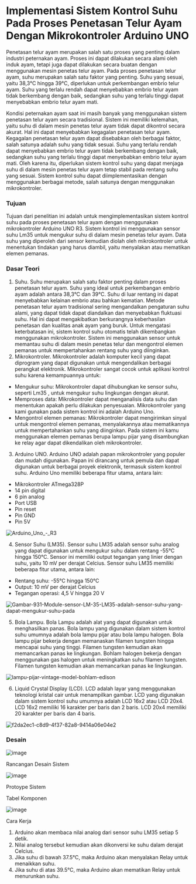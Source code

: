 # Implementasi Sistem Kontrol Suhu Pada Proses Penetasan Telur Ayam Dengan Mikrokontroler Arduino UNO

Penetasan telur ayam merupakan salah satu proses yang penting dalam industri peternakan ayam. Proses ini dapat dilakukan secara alami oleh induk ayam, tetapi juga dapat dilakukan secara buatan dengan menggunakan mesin penetas telur ayam. Pada proses penetasan telur ayam, suhu merupakan salah satu faktor yang penting. Suhu yang sesuai, yaitu 38,3°C hingga 39°C, diperlukan untuk perkembangan embrio telur ayam. Suhu yang terlalu rendah dapat menyebabkan embrio telur ayam tidak berkembang dengan baik, sedangkan suhu yang terlalu tinggi dapat menyebabkan embrio telur ayam mati.

Kondisi peternakan ayam saat ini masih banyak yang menggunakan sistem penetasan telur ayam secara tradisional. Sistem ini memiliki kelemahan, yaitu suhu di dalam mesin penetas telur ayam tidak dapat dikontrol secara akurat. Hal ini dapat menyebabkan kegagalan penetasan telur ayam. Kegagalan penetasan telur ayam dapat disebabkan oleh berbagai faktor, salah satunya adalah suhu yang tidak sesuai. Suhu yang terlalu rendah dapat menyebabkan embrio telur ayam tidak berkembang dengan baik, sedangkan suhu yang terlalu tinggi dapat menyebabkan embrio telur ayam mati. Oleh karena itu, diperlukan sistem kontrol suhu yang dapat menjaga suhu di dalam mesin penetas telur ayam tetap stabil pada rentang suhu yang sesuai. Sistem kontrol suhu dapat diimplementasikan dengan menggunakan berbagai metode, salah satunya dengan menggunakan mikrokontroler.

### Tujuan
Tujuan dari penelitian ini adalah untuk mengimplementasikan sistem kontrol suhu pada proses penetasan telur ayam dengan menggunakan mikrokontroler Arduino UNO R3. Sistem kontrol ini menggunakan sensor suhu Lm35 untuk mengukur suhu di dalam mesin penetas telur ayam. Data suhu yang diperoleh dari sensor kemudian diolah oleh mikrokontroler untuk menentukan tindakan yang harus diambil, yaitu menyalakan atau mematikan elemen pemanas.

### Dasar Teori
1. Suhu. Suhu merupakan salah satu faktor penting dalam proses penetasan telur ayam. Suhu yang ideal untuk perkembangan embrio ayam adalah antara 38,3°C dan 39°C. Suhu di luar rentang ini dapat menyebabkan kelainan embrio atau bahkan kematian. Metode penetasan telur ayam tradisional sering mengandalkan pengaturan suhu alami, yang dapat tidak dapat diandalkan dan menyebabkan fluktuasi suhu. Hal ini dapat mengakibatkan berkurangnya keberhasilan penetasan dan kualitas anak ayam yang buruk. Untuk mengatasi keterbatasan ini, sistem kontrol suhu otomatis telah dikembangkan menggunakan mikrokontroler. Sistem ini menggunakan sensor untuk memantau suhu di dalam mesin penetas telur dan mengontrol elemen pemanas untuk mempertahankan rentang suhu yang diinginkan.
2. Mikrokontroler. Mikrokontroler adalah komputer kecil yang dapat diprogram yang dapat digunakan untuk mengendalikan berbagai perangkat elektronik. Mikrokontroler sangat cocok untuk aplikasi kontrol suhu karena kemampuannya untuk:
- Mengukur suhu: Mikrokontroler dapat dihubungkan ke sensor suhu, seperti Lm35 , untuk mengukur suhu lingkungan dengan akurat.
- Memproses data: Mikrokontroler dapat menganalisis data suhu dan menentukan apakah perlu dilakukan penyesuaian. Mikrokontroler yang kami gunakan pada sistem kontrol ini adalah Arduino Uno.
- Mengontrol elemen pemanas: Mikrokontroler dapat mengirimkan sinyal untuk mengontrol elemen pemanas, menyalakannya atau mematikannya untuk mempertahankan suhu yang diinginkan. Pada sistem ini kamu menggunakan elemen pemanas berupa lampu pijar yang disambungkan ke relay agar dapat dikendalikan oleh mikrokontroler.
3. Arduino UNO. Arduino UNO adalah papan mikrokontroler yang populer dan mudah digunakan. Papan ini dirancang untuk pemula dan dapat digunakan untuk berbagai proyek elektronik, termasuk sistem kontrol suhu. Arduino Uno memiliki beberapa fitur utama, antara lain:
- Mikrokontroler ATmega328P
- 14 pin digital
- 6 pin analog
- Port USB
- Pin reset
- Pin GND
- Pin 5V

![Arduino_Uno_-_R3](https://github.com/ArthurGregorius/ProyekPerkuliahan/assets/147962819/8ccac93d-5d0f-470a-ab46-2323865fbffa)

4. Sensor Suhu (LM35). Sensor suhu LM35 adalah sensor suhu analog yang dapat digunakan untuk mengukur suhu dalam rentang -55°C hingga 150°C. Sensor ini memiliki output tegangan yang linier dengan suhu, yaitu 10 mV per derajat Celcius. Sensor suhu LM35 memiliki beberapa fitur utama, antara lain:
- Rentang suhu: -55°C hingga 150°C
- Output: 10 mV per derajat Celcius
- Tegangan operasi: 4,5 V hingga 20 V

![Gambar-931-Module-sensor-LM-35-LM35-adalah-sensor-suhu-yang-dapat-mengukur-suhu-pada](https://github.com/ArthurGregorius/ProyekPerkuliahan/assets/147962819/5e846df1-4378-4f02-8205-dcf17a693108)

5. Bola Lampu. Bola Lampu adalah alat yang dapat digunakan untuk menghasilkan panas. Bola lampu yang digunakan dalam sistem kontrol suhu umumnya adalah bola lampu pijar atau bola lampu halogen. Bola lampu pijar bekerja dengan memanaskan filamen tungsten hingga mencapai suhu yang tinggi. Filamen tungsten kemudian akan memancarkan panas ke lingkungan. Bohlam halogen bekerja dengan menggunakan gas halogen untuk meningkatkan suhu filamen tungsten. Filamen tungsten kemudian akan memancarkan panas ke lingkungan.

![lampu-pijar-vintage-model-bohlam-edison](https://github.com/ArthurGregorius/ProyekPerkuliahan/assets/147962819/71c1234d-2ee0-423e-91c6-46baa8f2467d)

6. Liquid Crystal Display (LCD). LCD adalah layar yang menggunakan teknologi kristal cair untuk menampilkan gambar. LCD yang digunakan dalam sistem kontrol suhu umumnya adalah LCD 16x2 atau LCD 20x4. LCD 16x2 memiliki 16 karakter per baris dan 2 baris. LCD 20x4 memiliki 20 karakter per baris dan 4 baris.

![f2da2ec1-c8d9-4f37-82a8-9414a06e04e2](https://github.com/ArthurGregorius/ProyekPerkuliahan/assets/147962819/95d66c44-bcb3-45ed-ae60-475ff3949944)

### Desain

![image](https://github.com/ArthurGregorius/ProyekPerkuliahan/assets/147962819/da0a1627-184b-4405-b421-9f5d38b4229a)

Rancangan Desain Sistem


![image](https://github.com/ArthurGregorius/ProyekPerkuliahan/assets/147962819/0ea6b2fb-7904-43cc-8218-6eca7577001a)

Protoype Sistem

Tabel Komponen

![image](https://github.com/ArthurGregorius/ProyekPerkuliahan/assets/147962819/d3ba491c-1063-4baf-a22a-1eb4632333db)

Cara Kerja
1. Arduino akan membaca nilai analog dari sensor suhu LM35 setiap 5 detik.
2. Nilai analog tersebut kemudian akan dikonversi ke suhu dalam derajat Celcius.
3. Jika suhu di bawah 37.5°C, maka Arduino akan menyalakan Relay untuk menaikkan suhu.
4. Jika suhu di atas 39.5°C, maka Arduino akan mematikan Relay untuk menurunkan suhu.
